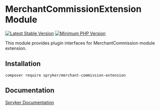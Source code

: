 # MerchantCommissionExtension Module
[![Latest Stable Version](https://poser.pugx.org/spryker/merchant-commission-extension/v/stable.svg)](https://packagist.org/packages/spryker/merchant-commission-extension)
[![Minimum PHP Version](https://img.shields.io/badge/php-%3E%3D%208.1-8892BF.svg)](https://php.net/)

This module provides plugin interfaces for MerchantCommission module extension.

## Installation

```
composer require spryker/merchant-commission-extension
```

## Documentation

[Spryker Documentation](https://docs.spryker.com)
